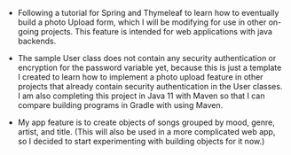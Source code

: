  + Following a tutorial for Spring and Thymeleaf to learn how to eventually build a photo Upload form, which I will be modifying for use in other on-going projects. This feature is intended for web applications with java backends. 

+ The sample User class does not contain any security authentication or encryption for the password variable yet, because this is just a template I created to learn how to implement a photo upload feature in other projects that already contain security authentication in the User classes. I am also completing this project in Java 11 with Maven so that I can compare building programs in Gradle with using Maven. 

+ My app feature is to create objects of songs grouped by mood, genre, artist, and title. (This will also be used in a more complicated web app, so I decided to start experimenting with building objects for it now.) 
